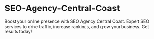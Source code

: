 # SEO-Agency-Central-Coast
Boost your online presence with SEO Agency Central Coast. Expert SEO services to drive traffic, increase rankings, and grow your business. Get results today!
